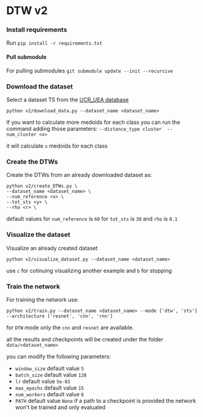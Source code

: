 # DTW v2

### Install requirements
Run `pip install -r requirements.txt`

#### Pull submodule
For pulling submodules `git submodule update --init --recursive`

### Download the dataset

Select a dataset TS from the [UCR_UEA database](https://www.timeseriesclassification.com/index.php)

`python v2/download_data.py --dataset_name <dataset_name>`

If you want to calculate more medoids for each class you can run the command adding those parameters:
`--distance_type cluster  --num_cluster <x>`

it will calculate `x` medoids for each class 


### Create the DTWs

Create the DTWs from an already downloaded dataset as:

```
python v2/create_DTWs.py \
--dataset_name <dataset_name> \
--num_reference <x> \
--tot_sts <y> \
--rho <r> \
```

default values for `num_reference` is `60` for `tot_sts` is `30` and `rho` is `0.1`

### Visualize the dataset

Visualize an already created dataset

`python v2/visualize_dataset.py --dataset_name <dataset_name>`

use `c` for cotinuing visualizing another example and `b` for stopping

### Train the network

For training the network use:

`python v2/train.py --dataset_name <dataset_name> --mode ['dtw', 'sts'] --architecture ['resnet', 'cnn', 'rnn']`

for `DTW` mode only the `cnn` and `resnet` are available.

all the results and checkpoints will be created under the folder `data/<dataset_name>`

you can modify the following parameters:
- `window_size` default value `5`
- `batch_size` default value `128`
- `lr` default value `5e-03`
- `max_epochs` default value `15`
- `num_workers` default value `6`
- `PATH` default value `None` if a path to a checkpoint is provided the network won't be trained and only evaluated



